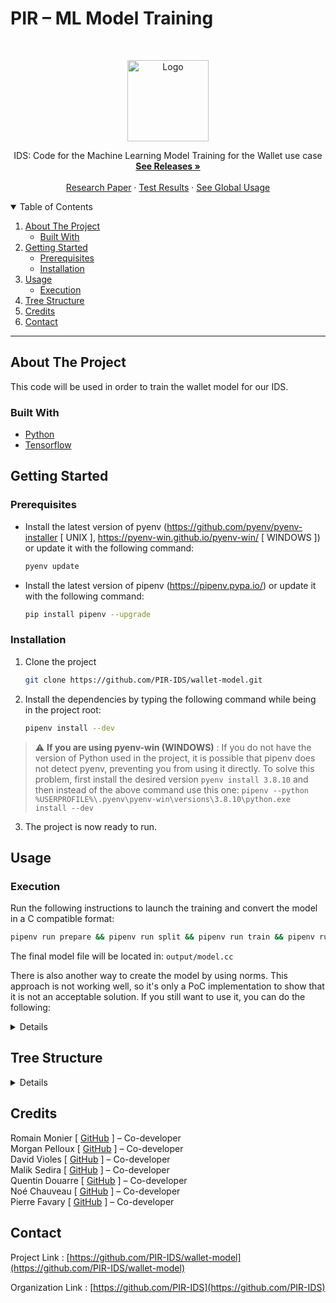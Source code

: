 # PIR – ML Model Training

<!-- PROJECT LOGO -->
<br />
<p align="center">
  <a href="https://github.com/PIR-IDS/wallet-model">
    <img src="https://avatars.githubusercontent.com/u/99486891" alt="Logo" width="130">
  </a>

  <p align="center">
    IDS: Code for the Machine Learning Model Training for the Wallet use case
    <br />
    <a href="https://github.com/PIR-IDS/wallet-model/releases"><strong>See Releases »</strong></a>
    <br />
    <br />
    <a href="https://github.com/PIR-IDS/research-paper">Research Paper</a>
    ·
    <a href="https://github.com/PIR-IDS/wallet-model/actions/workflows/test.yml">Test Results</a>
    ·
    <a href="https://github.com/PIR-IDS/.github/blob/main/profile/README.md#usage">See Global Usage</a>
  </p>
  
<!-- TABLE OF CONTENTS -->
<details open="open">
  <summary>Table of Contents</summary>
  <ol>
    <li>
      <a href="#about-the-project">About The Project</a>
      <ul>
        <li><a href="#built-with">Built With</a></li>
      </ul>
    </li>
    <li>
      <a href="#getting-started">Getting Started</a>
      <ul>
        <li><a href="#prerequisites">Prerequisites</a></li>
        <li><a href="#installation">Installation</a></li>
      </ul>
    </li>
    <li>
      <a href="#usage">Usage</a>
      <ul>
        <li><a href="#execution">Execution</a></li>
      </ul>
    <li><a href="#tree-structure">Tree Structure</a></li>
    <li><a href="#credits">Credits</a></li>
    <li><a href="#contact">Contact</a></li>

  </ol>
</details>

***

<!-- ABOUT THE PROJECT -->
## About The Project

This code will be used in order to train the wallet model for our IDS.

### Built With
* [Python](https://www.python.org/)
* [Tensorflow](https://www.tensorflow.org/)

<!-- GETTING STARTED -->
## Getting Started

### Prerequisites

* Install the latest version of pyenv (https://github.com/pyenv/pyenv-installer [ UNIX ], https://pyenv-win.github.io/pyenv-win/ [ WINDOWS ]) or update it with the following command:
  ```sh
  pyenv update
  ```
* Install the latest version of pipenv (https://pipenv.pypa.io/) or update it with the following command:
  ```sh
  pip install pipenv --upgrade
  ```
  
### Installation

1. Clone the project
   ```sh
   git clone https://github.com/PIR-IDS/wallet-model.git
   ```
2. Install the dependencies by typing the following command while being in the project root:
   ```sh
   pipenv install --dev
   ```
> :warning: **If you are using pyenv-win (WINDOWS)** : If you do not have the version of Python used in the project, it is possible that pipenv does not detect pyenv, preventing you from using it directly. To solve this problem, first install the desired version `pyenv install 3.8.10` and then instead of the above command use this one: `pipenv --python %USERPROFILE%\.pyenv\pyenv-win\versions\3.8.10\python.exe install --dev`
3. The project is now ready to run.

<!-- USAGE EXAMPLES -->
## Usage

### Execution

Run the following instructions to launch the training and convert the model in a C compatible format:
   ```sh
   pipenv run prepare && pipenv run split && pipenv run train && pipenv run generate
   ```
The final model file will be located in: `output/model.cc`

There is also another way to create the model by using norms. This approach is not working well, so it's only a PoC implementation to show that it is not an acceptable solution. If you still want to use it, you can do the following:

<details>

   ```sh
   pipenv run prepare_norm && pipenv run split && pipenv run train_norm && pipenv run generate
   ```

</details>


<!-- TREE STRUCTURE -->
## Tree Structure
<details>

_TODO_

</details>

<!-- CREDITS -->
## Credits

Romain Monier [ [GitHub](https://github.com/rmonier) ] – Co-developer
<br>
Morgan Pelloux [ [GitHub](https://github.com/MonsieurSinge) ] – Co-developer
<br>
David Violes [ [GitHub](https://github.com/ViolesD) ] – Co-developer
<br>
Malik Sedira [ [GitHub](https://github.com/sediramalik) ] – Co-developer
<br>
Quentin Douarre [ [GitHub](https://github.com/Quintus618) ] – Co-developer
<br>
Noé Chauveau [ [GitHub](https://github.com/Noecv) ] – Co-developer
<br>
Pierre Favary [ [GitHub](https://github.com/pdf-0) ] – Co-developer

<!-- CONTACT -->
## Contact

Project Link : [https://github.com/PIR-IDS/wallet-model](https://github.com/PIR-IDS/wallet-model)

Organization Link : [https://github.com/PIR-IDS](https://github.com/PIR-IDS)
